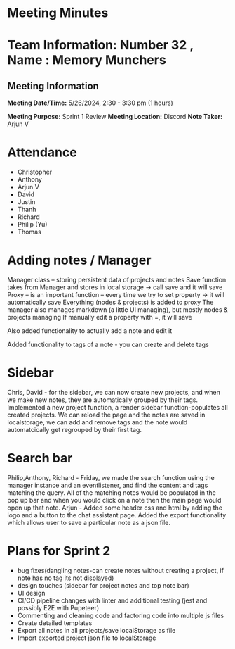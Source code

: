 # Meeting Minutes

# Team Information: Number 32 , Name : Memory Munchers
## Meeting Information

**Meeting Date/Time:** 5/26/2024, 2:30 - 3:30 pm (1 hours) 

**Meeting Purpose:** Sprint 1 Review
**Meeting Location:** Discord
**Note Taker:** Arjun V

# Attendance

- Christopher
- Anthony
- Arjun V
- David
- Justin
- Thanh
- Richard
- Philip (Yu)
- Thomas

# Adding notes / Manager

Manager class – storing persistent data of projects and notes
Save function takes from Manager and stores in local storage -> call save and it will save
Proxy – is an important function – every time we try to set property -> it will automatically save
Everything (nodes & projects) is added to proxy
The manager also manages markdown (a little UI managing), but mostly nodes & projects managing
If manually edit a property with =, it will save

Also added functionality to actually add a note and edit it

Added functionality to tags of a note - you can create and delete tags

# Sidebar
Chris, David - for the sidebar, we can now create new projects, and when we make new notes, they are automatically grouped by their tags. Implemented a new project function, a render sidebar function-populates all created projects. We can reload the page and the notes are saved in localstorage, we can add and remove tags and the note would automatcically get regrouped by their first tag. 


# Search bar
Philip,Anthony, Richard  - Friday, we made the search function using the manager instance and an eventlistener, and find the content and tags matching the query. All of the matching notes would be populated in the pop up bar and when you would click on a note then the main page would open up that note. 
Arjun - Added some header css and html by adding the logo and a button to the chat assistant page. Added the export functionality which allows user to save a particular note as a json file. 

# Plans for Sprint 2
- bug fixes(dangling notes-can create notes without creating a project, if note has no tag its not displayed)
- design touches (sidebar for project notes and top note bar)
- UI design
- CI/CD pipeline changes with linter and additional testing (jest and possibly E2E with Pupeteer)
- Commenting and cleaning code and factoring code into multiple js files
- Create detailed templates
- Export all notes in all projects/save localStorage as file
- Import exported project json file to localStorage




